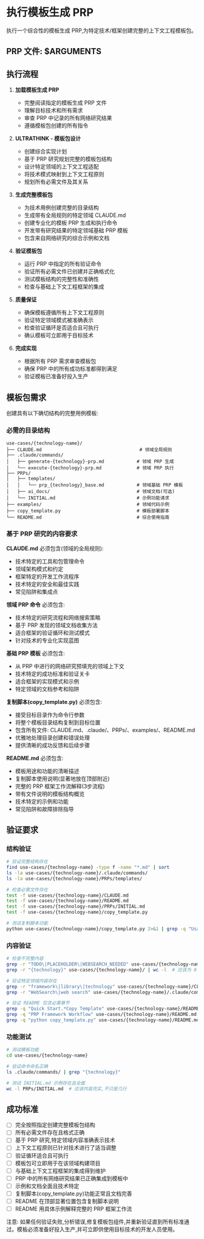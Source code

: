 # 执行模板生成 PRP

执行一个综合性的模板生成 PRP,为特定技术/框架创建完整的上下文工程模板包。

## PRP 文件: $ARGUMENTS

## 执行流程

1. **加载模板生成 PRP**
   - 完整阅读指定的模板生成 PRP 文件
   - 理解目标技术和所有需求
   - 审查 PRP 中记录的所有网络研究结果
   - 遵循模板包创建的所有指令

2. **ULTRATHINK - 模板包设计**
   - 创建综合实现计划
   - 基于 PRP 研究规划完整的模板包结构
   - 设计特定领域的上下文工程适配
   - 将技术模式映射到上下文工程原则
   - 规划所有必需文件及其关系

3. **生成完整模板包**
   - 为技术用例创建完整的目录结构
   - 生成带有全局规则的特定领域 CLAUDE.md
   - 创建专业化的模板 PRP 生成和执行命令
   - 开发带有研究结果的特定领域基础 PRP 模板
   - 包含来自网络研究的综合示例和文档

4. **验证模板包**
   - 运行 PRP 中指定的所有验证命令
   - 验证所有必需文件已创建并正确格式化
   - 测试模板结构的完整性和准确性
   - 检查与基础上下文工程框架的集成

5. **质量保证**
   - 确保模板遵循所有上下文工程原则
   - 验证特定领域模式被准确表示
   - 检查验证循环是否适合且可执行
   - 确认模板可立即用于目标技术

6. **完成实现**
   - 根据所有 PRP 需求审查模板包
   - 确保 PRP 中的所有成功标准都得到满足
   - 验证模板已准备好投入生产

## 模板包需求

创建具有以下确切结构的完整用例模板:

### 必需的目录结构
```
use-cases/{technology-name}/
├── CLAUDE.md                                    # 领域全局规则
├── .claude/commands/
│   ├── generate-{technology}-prp.md            # 领域 PRP 生成
│   └── execute-{technology}-prp.md             # 领域 PRP 执行
├── PRPs/
│   ├── templates/
│   │   └── prp_{technology}_base.md            # 领域基础 PRP 模板
│   ├── ai_docs/                                # 领域文档(可选)
│   └── INITIAL.md                              # 示例功能请求
├── examples/                                   # 领域代码示例
├── copy_template.py                            # 模板部署脚本
└── README.md                                   # 综合使用指南
```

### 基于 PRP 研究的内容要求

**CLAUDE.md** 必须包含(领域的全局规则):
- 技术特定的工具和包管理命令
- 领域架构模式和约定
- 框架特定的开发工作流程序
- 技术特定的安全和最佳实践
- 常见陷阱和集成点

**领域 PRP 命令** 必须包含:
- 技术特定的研究流程和网络搜索策略
- 基于 PRP 发现的领域文档收集方法
- 适合框架的验证循环和测试模式
- 针对技术的专业化实现蓝图

**基础 PRP 模板** 必须包含:
- 从 PRP 中进行的网络研究预填充的领域上下文
- 技术特定的成功标准和验证关卡
- 适合框架的实现模式和示例
- 特定领域的文档参考和陷阱

**复制脚本(copy_template.py)** 必须包含:
- 接受目标目录作为命令行参数
- 将整个模板目录结构复制到目标位置
- 包含所有文件: CLAUDE.md、.claude/、PRPs/、examples/、README.md
- 优雅地处理目录创建和错误处理
- 提供清晰的成功反馈和后续步骤

**README.md** 必须包含:
- 模板用途和功能的清晰描述
- 复制脚本使用说明(显著地放在顶部附近)
- 完整的 PRP 框架工作流解释(3步流程)
- 带有文件说明的模板结构概览
- 技术特定的示例和功能
- 常见陷阱和故障排除指导

## 验证要求

### 结构验证
```bash
# 验证完整结构存在
find use-cases/{technology-name} -type f -name "*.md" | sort
ls -la use-cases/{technology-name}/.claude/commands/
ls -la use-cases/{technology-name}/PRPs/templates/

# 检查必需文件存在
test -f use-cases/{technology-name}/CLAUDE.md
test -f use-cases/{technology-name}/README.md
test -f use-cases/{technology-name}/PRPs/INITIAL.md
test -f use-cases/{technology-name}/copy_template.py

# 测试复制脚本功能
python use-cases/{technology-name}/copy_template.py 2>&1 | grep -q "Usage:" || echo "Copy script needs proper usage message"
```

### 内容验证
```bash
# 检查不完整内容
grep -r "TODO\|PLACEHOLDER\|WEBSEARCH_NEEDED" use-cases/{technology-name}/
grep -r "{technology}" use-cases/{technology-name}/ | wc -l  # 应该为 0

# 验证特定领域内容存在
grep -r "framework\|library\|technology" use-cases/{technology-name}/CLAUDE.md
grep -r "WebSearch\|web search" use-cases/{technology-name}/.claude/commands/

# 验证 README 包含必需章节
grep -q "Quick Start.*Copy Template" use-cases/{technology-name}/README.md
grep -q "PRP Framework Workflow" use-cases/{technology-name}/README.md
grep -q "python copy_template.py" use-cases/{technology-name}/README.md
```

### 功能测试
```bash
# 测试模板功能
cd use-cases/{technology-name}

# 验证命令命名正确
ls .claude/commands/ | grep "{technology}"

# 测试 INITIAL.md 示例存在且全面
wc -l PRPs/INITIAL.md  # 应该内容充实,不只是几行
```

## 成功标准

- [ ] 完全按照指定创建完整模板包结构
- [ ] 所有必需文件存在且格式正确
- [ ] 基于 PRP 研究,特定领域内容准确表示技术
- [ ] 上下文工程原则已针对技术进行了适当调整
- [ ] 验证循环适合且可执行
- [ ] 模板包可立即用于在该领域构建项目
- [ ] 与基础上下文工程框架的集成得到维护
- [ ] PRP 中的所有网络研究结果已正确集成到模板中
- [ ] 示例和文档全面且技术特定
- [ ] 复制脚本(copy_template.py)功能正常且文档完善
- [ ] README 在顶部显著位置包含复制脚本说明
- [ ] README 用具体示例解释完整的 PRP 框架工作流

注意: 如果任何验证失败,分析错误,修复模板包组件,并重新验证直到所有标准通过。模板必须准备好投入生产,并可立即供使用目标技术的开发人员使用。
